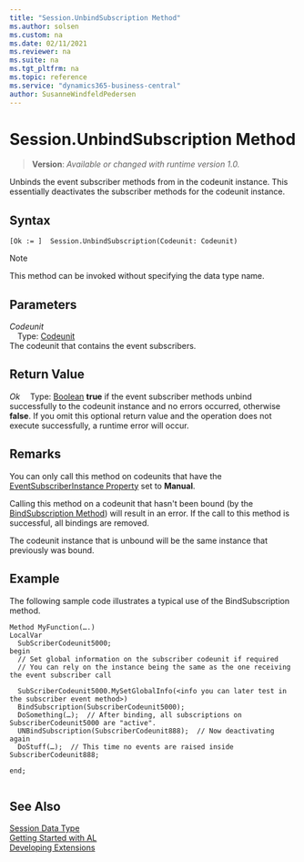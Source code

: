```yaml
---
title: "Session.UnbindSubscription Method"
ms.author: solsen
ms.custom: na
ms.date: 02/11/2021
ms.reviewer: na
ms.suite: na
ms.tgt_pltfrm: na
ms.topic: reference
ms.service: "dynamics365-business-central"
author: SusanneWindfeldPedersen
---
```

[//]: # (START>DO_NOT_EDIT)
[//]: # (IMPORTANT:Do not edit any of the content between here and the END>DO_NOT_EDIT.)
[//]: # (Any modifications should be made in the .xml files in the ModernDev repo.)
# Session.UnbindSubscription Method
> **Version**: _Available or changed with runtime version 1.0._

Unbinds the event subscriber methods from in the codeunit instance. This essentially deactivates the subscriber methods for the codeunit instance.


## Syntax
```
[Ok := ]  Session.UnbindSubscription(Codeunit: Codeunit)
```
> [!NOTE]
> This method can be invoked without specifying the data type name.
## Parameters
*Codeunit*  
&emsp;Type: [Codeunit](../codeunit/codeunit-data-type.md)  
The codeunit that contains the event subscribers.  


## Return Value
*Ok*
&emsp;Type: [Boolean](../boolean/boolean-data-type.md)
**true** if the event subscriber methods unbind successfully to the codeunit instance and no errors occurred, otherwise **false**. If you omit this optional return value and the operation does not execute successfully, a runtime error will occur.  


[//]: # (IMPORTANT: END>DO_NOT_EDIT)

## Remarks  
 You can only call this method on codeunits that have the [EventSubscriberInstance Property](../../properties/devenv-eventsubscriberinstance-property.md) set to **Manual**.  
  
 Calling this method on a codeunit that hasn't been bound \(by the [BindSubscription Method](../../methods-auto/session/session-bindsubscription-method.md)\) will result in an error. If the call to this method is successful, all bindings are removed.  
  
 The codeunit instance that is unbound will be the same instance that previously was bound.  
  
## Example  
 The following sample code illustrates a typical use of the BindSubscription method.  
  
```  
Method MyFunction(….)  
LocalVar  
  SubScriberCodeunit5000;  
begin 
  // Set global information on the subscriber codeunit if required  
  // You can rely on the instance being the same as the one receiving the event subscriber call  
  
  SubScriberCodeunit5000.MySetGlobalInfo(<info you can later test in the subscriber event method>)  
  BindSubscription(SubscriberCodeunit5000);  
  DoSomething(…);  // After binding, all subscriptions on SubscriberCodeunit5000 are "active".  
  UNBindSubscription(SubscriberCodeunit888);  // Now deactivating again  
  DoStuff(…);  // This time no events are raised inside SubscriberCodeunit888;  
  
end;  
  
```  

## See Also
[Session Data Type](session-data-type.md)  
[Getting Started with AL](../../devenv-get-started.md)  
[Developing Extensions](../../devenv-dev-overview.md)